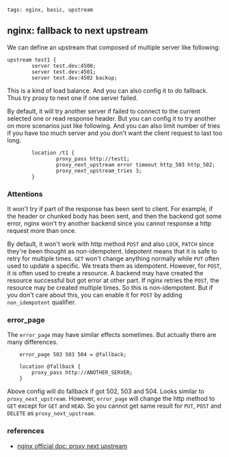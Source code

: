 ```metadata
tags: nginx, basic, upstream
```

## nginx: fallback to next upstream
We can define an upstream that composed of multiple server like following:

```
upstream test1 {
        server test.dev:4500;
        server test.dev:4501;
        server test.dev:4502 backup;
```

This is a kind of load balance. And you can also config it to do fallback. Thus try proxy
 to next one if one server failed.

By default, it will try another server if failed to connect to the current selected one or
 read response header. But you can config it to try another on more scenarios just like
 following. And you can also limit number of tries if you have too much server and you don't
 want the client request to last too long.

```
        location /t1 {
                proxy_pass http://test1;
                proxy_next_upstream error timeout http_503 http_502;
                proxy_next_upstream_tries 3;
        }
```

### Attentions

It won't try if part of the response has been sent to client. For example, if the header
 or chunked body has been sent, and then the backend got some error, nginx won't try another
 backend since you cannot response a http request more than once.

By default, it won't work with http method `POST` and also `LOCK`, `PATCH` since they're
 been thought as non-idempotent. Idepotent means that it is safe to retry for multiple times.
 `GET` won't change anything normally while `PUT` often used to update a specific. We treats
 them as idempotent. However, for `POST`, it is often used to create a resource. A backend
 may have created the resource successful but got error at other part. If nginx retries the
 `POST`, the resource may be created multiple times. So this is non-idempotent. But if you
 don't care about this, you can enable it for `POST` by adding `non_idempotent` qualifier.

### error_page
The `error_page` may have similar effects sometimes. But actually there are many differences.

```
    error_page 502 503 504 = @fallback;

    location @fallback {
        proxy_pass http://ANOTHER_SERVER;
    }
```

Above config will do fallback if got 502, 503 and 504. Looks similar to `proxy_next_upstream`.
However, `error_page` will change the http method to `GET` except for `GET` and `HEAD`. So
 you cannot get same result for `PUT`, `POST` and `DELETE` as `proxy_next_upstream`.


### references
- [nginx official doc: proxy next upstream](http://nginx.org/en/docs/http/ngx_http_proxy_module.html#proxy_next_upstream)
